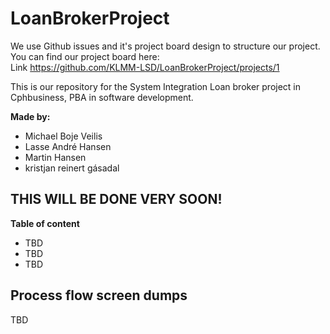 # LoanBrokerProject
We use Github issues and it's project board design to structure our project. You can find our project board here:<br/>
Link https://github.com/KLMM-LSD/LoanBrokerProject/projects/1
  
This is our repository for the System Integration Loan broker project in Cphbusiness, PBA in software development.

**Made by:**
- Michael Boje Veilis
- Lasse André Hansen
- Martin Hansen
- kristjan reinert gásadal

## THIS WILL BE DONE VERY SOON!

**Table of content**
- TBD
- TBD
- TBD

## Process flow screen dumps
TBD
